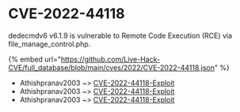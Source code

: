 # CVE-2022-44118

dedecmdv6 v6.1.9 is vulnerable to Remote Code Execution (RCE) via file_manage_control.php.

{% embed url="https://github.com/Live-Hack-CVE/full_database/blob/main/cves/2022/CVE-2022-44118.json" %}


* Athishpranav2003 ~> [CVE-2022-44118-Exploit](https://www.alice-snow.ru/2022/database/cve-2022-44118/cve-2022-44118-exploit-athishpranav2003)
* Athishpranav2003 ~> [CVE-2022-44118-Exploit](https://www.alice-snow.ru/2022/database/cve-2022-44118/cve-2022-44118-exploit-athishpranav2003)
* Athishpranav2003 ~> [CVE-2022-44118-Exploit](https://www.alice-snow.ru/2022/database/cve-2022-44118/cve-2022-44118-exploit-athishpranav2003)